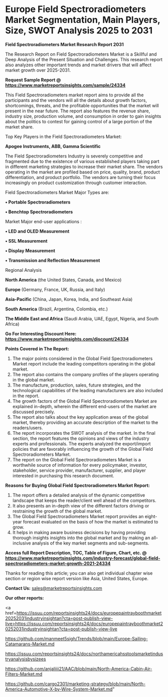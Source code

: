 # Europe Field Spectroradiometers Market Segmentation, Main Players, Size, SWOT Analysis 2025 to 2031

<strong>Field Spectroradiometers Market Research Report 2031</strong>

The Research Report on Field Spectroradiometers Market is a Skillful and Deep Analysis of the Present Situation and Challenges. This research report also analyzes other important trends and market drivers that will affect market growth over 2025-2031.

<strong>Request Sample Report @ <a href=https://www.marketreportsinsights.com/sample/24334>https://www.marketreportsinsights.com/sample/24334</a></strong>

This Field Spectroradiometers market report aims to provide all the participants and the vendors will all the details about growth factors, shortcomings, threats, and the profitable opportunities that the market will present in the near future. The report also features the revenue share, industry size, production volume, and consumption in order to gain insights about the politics to contest for gaining control of a large portion of the market share.

Top Key Players in the Field Spectroradiometers Market:

<strong>Apogee Instruments, ABB, Gamma Scientific</strong>

The Field Spectroradiometers Industry is severely competitive and fragmented due to the existence of various established players taking part in different marketing strategies to increase their market share. The vendors operating in the market are profiled based on price, quality, brand, product differentiation, and product portfolio. The vendors are turning their focus increasingly on product customization through customer interaction.

Field Spectroradiometers Market Major Types are:

<strong>• Portable Spectroradiometers

• Benchtop Spectroradiometers</strong>

Market Major end-user applications :

<strong>• LED and OLED Measurement

• SSL Measurement

• Display Measurement

• Transmission and Reflection Measurement</strong>

Regional Analysis

</u><strong><b>North America</b></strong> (the United States, Canada, and Mexico)

<strong><b>Europe </b></strong>(Germany, France, UK, Russia, and Italy)

<strong><b>Asia-Pacific</b></strong> (China, Japan, Korea, India, and Southeast Asia)

<strong><b>South America</b></strong> (Brazil, Argentina, Colombia, etc.)

<strong><b>The Middle East and Africa</b></strong> (Saudi Arabia, UAE, Egypt, Nigeria, and South Africa)

<strong>Go For Interesting Discount Here: <a href=https://www.marketreportsinsights.com/discount/24334>https://www.marketreportsinsights.com/discount/24334</a></strong>

<strong>Points Covered in The Report:</strong>
<ol>
  <li>The major points considered in the Global Field Spectroradiometers Market report include the leading competitors operating in the global market.</li>
  <li>The report also contains the company profiles of the players operating in the global market.</li>
  <li>The manufacture, production, sales, future strategies, and the technological capabilities of the leading manufacturers are also included in the report.</li>
  <li>The growth factors of the Global Field Spectroradiometers Market are explained in-depth, wherein the different end-users of the market are discussed precisely.</li>
  <li>The report also talks about the key application areas of the global market, thereby providing an accurate description of the market to the readers/users.</li>
  <li>The report incorporates the SWOT analysis of the market. In the final section, the report features the opinions and views of the industry experts and professionals. The experts analyzed the export/import policies that are favorably influencing the growth of the Global Field Spectroradiometers Market.</li>
  <li>The report on the Global Field Spectroradiometers Market is a worthwhile source of information for every policymaker, investor, stakeholder, service provider, manufacturer, supplier, and player interested in purchasing this research document.</li>
</ol>
<strong>Reasons for Buying Global Field Spectroradiometers Market Report:</strong>

<ol>
  <li>The report offers a detailed analysis of the dynamic competitive landscape that keeps the reader/client well ahead of the competitors.</li>
  <li>It also presents an in-depth view of the different factors driving or restraining the growth of the global market.</li>
  <li>The Global Field Spectroradiometers Market report provides an eight-year forecast evaluated on the basis of how the market is estimated to grow.</li>
  <li>It helps in making aware business decisions by having providing thorough insights insights into the global market and by making an all-inclusive analysis of the key market segments and sub-segments.</li>
</ol>
<strong>Access full Report Description, TOC, Table of Figure, Chart, etc. @ <a href=https://www.marketreportsinsights.com/industry-forecast/global-field-spectroradiometers-market-growth-2021-24334>https://www.marketreportsinsights.com/industry-forecast/global-field-spectroradiometers-market-growth-2021-24334</a></strong>


Thanks for reading this article; you can also get individual chapter wise section or region wise report version like Asia, United States, Europe.

<strong>Contact Us:</strong>
sales@marketreportsinsights.com

<strong>Our other reports:</strong>

<a href=https://issuu.com/reportsinsights24/docs/europepaintrayboothmarket20252031industryinsightan?cta=post-publish-view-live>https://issuu.com/reportsinsights24/docs/europepaintrayboothmarket20252031industryinsightan?cta=post-publish-view-live</a>

<a href=https://github.com/manmeet5sigh/Trends/blob/main/Europe-Sailing-Catamarans-Market.md>https://github.com/manmeet5sigh/Trends/blob/main/Europe-Sailing-Catamarans-Market.md</a>

<a href=https://issuu.com/reportsinsights24/docs/northamericahsstoolsmarketindustryanalysisbysizees>https://issuu.com/reportsinsights24/docs/northamericahsstoolsmarketindustryanalysisbysizees</a>

<a href=https://github.com/anjaliiii21/AAC/blob/main/North-America-Cabin-Air-Filters-Market.md>https://github.com/anjaliiii21/AAC/blob/main/North-America-Cabin-Air-Filters-Market.md</a>

<a href=https://github.com/cargo2301/marketing-strategy/blob/main/North-America-Automotive-X-by-Wire-System-Market.md>https://github.com/cargo2301/marketing-strategy/blob/main/North-America-Automotive-X-by-Wire-System-Market.md</a>"
